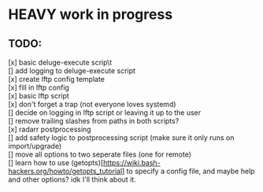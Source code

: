 # HEAVY work in progress

## TODO:
[x] basic deluge-execute scrip\t\
[] add logging to deluge-execute script\
[x] create lftp config template\
[x] fill in lftp config\
[x] basic lftp script\
[x] don't forget a trap (not everyone loves systemd)\
[] decide on logging in lftp script or leaving it up to the user\
[] remove trailing slashes from paths in both scripts?\
[x] radarr postprocessing\
[] add safety logic to postprocessing script (make sure it only runs on import/upgrade)\
[] move all options to two seperate files (one for remote)\
[] learn how to use (getopts)[https://wiki.bash-hackers.org/howto/getopts_tutorial] to specify
a config file, and maybe help and other options? idk I'll think about it.